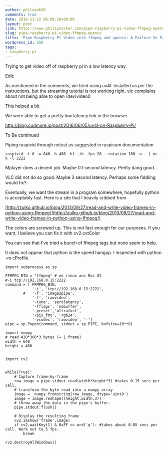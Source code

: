```yaml
---
author: philzook58
comments: true
date: 2016-11-22 06:09:18+00:00
layout: post
link: https://www.philipzucker.com/pipe-raspberry-pi-video-ffmpeg-opencv/
slug: pipe-raspberry-pi-video-ffmpeg-opencv
title: 'Pipe Raspberry Pi Video into ffmpeg and opencv: A Failure So Far'
wordpress_id: 558
tags:
- raspberry pi
---
```








Trying to get video off of raspberry pi in a low latency way.

Edit:

As mentioned in the comments, we tried using uv4l. Installed as per the instructions, but the streaming tutorial is not working right. vlc complains about not being able to open /dev/video0

This helped a bit

We were able to get a pretty low latency link in the browser

http://blog.cudmore.io/post/2016/06/05/uv4l-on-Raspberry-Pi/

To Be continued



Piping raspivid through netcat as suggested in raspicam documentation

    
    raspivid -t 0 -w 640 -h 480 -hf -ih -fps 20 --rotation 180 -o - | nc -k -l 2222


Mplayer does a decent job. Maybe 0.1 second latency. Pretty dang good.

VLC did not do so good. Maybe 3 second latency. Perhaps some fiddling would fix?

Eventually, we want the stream in a program somewhere, hopefully python is acceptably fast. Here is a site that I heavily cribbed from

[http://zulko.github.io/blog/2013/09/27/read-and-write-video-frames-in-python-using-ffmpeg/](http://zulko.github.io/blog/2013/09/27/read-and-write-video-frames-in-python-using-ffmpeg/)

The colors are screwed up. This is not fast enough for our purposes. If you want, I believe you can fix it with cv2.cvtColor

You can see that I've tried a bunch of ffmpeg tags but none seem to help.

It does not appear that python is the speed hangup. I inspected with python -m cProfile

    
    import subprocess as sp
    
    FFMPEG_BIN = "ffmpeg" # on Linux ans Mac OS
    #-i tcp://192.168.0.15:2222
    command = [ FFMPEG_BIN,
    			'-i', 'tcp://192.168.0.15:2222',
    		#	'-f', 'image2pipe',
    			'-f', 'rawvideo',
    			'-tune', 'zerolatency',
    			'-fflags', 'nobuffer',
    			'-preset','ultrafast',
    			'-pix_fmt', 'rgb24',
    			'-vcodec', 'rawvideo', '-']
    pipe = sp.Popen(command, stdout = sp.PIPE, bufsize=10**8)
    
    import numpy
    # read 420*360*3 bytes (= 1 frame)
    width = 640
    height = 480
    
    
    import cv2
    
    
    while(True):
    	# Capture frame-by-frame
    	raw_image = pipe.stdout.read(width*height*3) #takes 0.15 secs per call.  
    	# transform the byte read into a numpy array
    	image =  numpy.fromstring(raw_image, dtype='uint8')
    	image = image.reshape((height,width,3))
    	# throw away the data in the pipe's buffer.
    	pipe.stdout.flush()
    
    	# Display the resulting frame
    	cv2.imshow('frame',image)
    	if cv2.waitKey(1) & 0xFF == ord('q'): #takes about 0.05 secs per call. Work out to 5 fps.
    		break
    
    cv2.destroyAllWindows()





